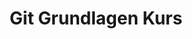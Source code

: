 ---
title: Git Grundlagen Kurs
description: Ein Einsteigerkurs, der die Grundlagen von Git, einem verteilten Versionskontrollsystem, vermittelt.

course:
  name: Git Grundlagen Kurs
  icon: 🐙
  short_description: Ein eintägiger Kurs, der Ihnen die Grundlagen von Git näher bringt.
  long_description: Dieser Kurs bietet eine umfassende Einführung in Git, ein beliebtes verteiltes Versionskontrollsystem. Sie lernen die grundlegenden Konzepte von Git kennen, einschließlich Repositorys, Commits, Branches und Merging. Der Kurs deckt auch Themen wie die Einrichtung eines Git-Repositorys, das Hinzufügen und Verwalten von Dateien sowie die Zusammenarbeit mit anderen Entwicklern ab.
  level: Einsteiger
  duration: 1 Tag
  price: 800€
  key_topics:
    - Einführung in Git
    - Repositorys und Commits
    - Branches und Merging
    - Einrichtung und Konfiguration
    - Dateiverwaltung
  all_topics:
    - Git-Grundlagen
    - Versionskontrolle
    - Repository-Verwaltung
    - Zusammenarbeit
---